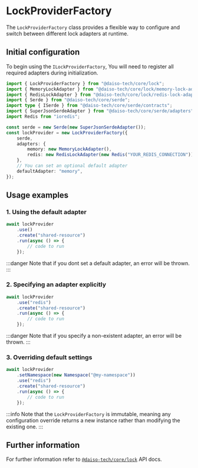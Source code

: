 # LockProviderFactory

The `LockProviderFactory` class provides a flexible way to configure and switch between different lock adapters at runtime.

## Initial configuration

To begin using the `ILockProviderFactory`, You will need to register all required adapters during initialization.

```ts
import { LockProviderFactory } from "@daiso-tech/core/lock";
import { MemoryLockAdapter } from "@daiso-tech/core/lock/memory-lock-adapter";
import { RedisLockAdapter } from "@daiso-tech/core/lock/redis-lock-adapter";
import { Serde } from "@daiso-tech/core/serde";
import type { ISerde } from "@daiso-tech/core/serde/contracts";
import { SuperJsonSerdeAdapter } from "@daiso-tech/core/serde/adapters";
import Redis from "ioredis";

const serde = new Serde(new SuperJsonSerdeAdapter());
const lockProvider = new LockProviderFactory({
    serde,
    adapters: {
        memory: new MemoryLockAdapter(),
        redis: new RedisLockAdapter(new Redis("YOUR_REDIS_CONNECTION")),
    },
    // You can set an optional default adapter
    defaultAdapter: "memory",
});
```

## Usage examples

### 1. Using the default adapter

```ts
await lockProvider
    .use()
    .create("shared-resource")
    .run(async () => {
        // code to run
    });
```

:::danger
Note that if you dont set a default adapter, an error will be thrown.
:::

### 2. Specifying an adapter explicitly

```ts
await lockProvider
    .use("redis")
    .create("shared-resource")
    .run(async () => {
        // code to run
    });
```

:::danger
Note that if you specify a non-existent adapter, an error will be thrown.
:::

### 3. Overriding default settings

```ts
await lockProvider
    .setNamespace(new Namespace("@my-namespace"))
    .use("redis")
    .create("shared-resource")
    .run(async () => {
        // code to run
    });
```

:::info
Note that the `LockProviderFactory` is immutable, meaning any configuration override returns a new instance rather than modifying the existing one.
:::

## Further information

For further information refer to [`@daiso-tech/core/lock`](https://yousif-khalil-abdulkarim.github.io/daiso-core/modules/Lock.html) API docs.
